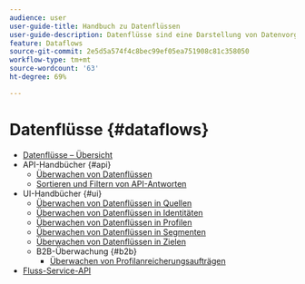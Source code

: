 ```yaml
---
audience: user
user-guide-title: Handbuch zu Datenflüssen
user-guide-description: Datenflüsse sind eine Darstellung von Datenvorgängen, die Daten über Platform verschieben.
feature: Dataflows
source-git-commit: 2e5d5a574f4c8bec99ef05ea751908c81c358050
workflow-type: tm+mt
source-wordcount: '63'
ht-degree: 69%

---
```



# Datenflüsse {#dataflows}

- [Datenflüsse – Übersicht](./home.md)
- API-Handbücher {#api}
   - [Überwachen von Datenflüssen](./api/monitor.md)
   - [Sortieren und Filtern von API-Antworten](./api/sort-and-filter.md)
- UI-Handbücher {#ui}
   - [Überwachen von Datenflüssen in Quellen](./ui/monitor-sources.md)
   - [Überwachen von Datenflüssen in Identitäten](./ui/monitor-identities.md)
   - [Überwachen von Datenflüssen in Profilen](./ui/monitor-profiles.md)
   - [Überwachen von Datenflüssen in Segmenten](./ui/monitor-segments.md)
   - [Überwachen von Datenflüssen in Zielen](./ui/monitor-destinations.md)
   - B2B-Überwachung {#b2b}
      - [Überwachen von Profilanreicherungsaufträgen](./ui/b2b/monitor-profile-enrichment.md)
- [Fluss-Service-API](https://www.adobe.io/experience-platform-apis/references/flow-service/)